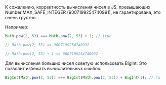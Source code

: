 К сожалению, корректность вычисления чисел в JS, превышающих Number.MAX_SAFE_INTEGER (9007199254740991), не гарантирована, это очень грустно.

Например:

```js
Math.pow(2, 53) === Math.pow(2, 53) + 1; // true

// Math.pow(2, 53) => 9007199254740992

// Math.pow(2, 53) + 1 => 9007199254740992
```

Для вычисления больших чисел советую использовать BigInt. Это позволит избежать вычислительных ошибок.

```js
BigInt(Math.pow(2, 53)) === BigInt(Math.pow(2, 53)) + BigInt(1); // false
```
